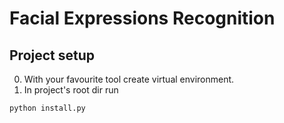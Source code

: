 # Facial Expressions Recognition 

## Project setup
0. With your favourite tool create virtual environment.
1. In project's root dir run
```bash
python install.py
```
